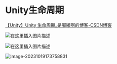 # Unity生命周期

[【Unity】Unity 生命周期_是嘟嘟啊的博客-CSDN博客](https://blog.csdn.net/xiaoyaoACi/article/details/119324146)

![在这里插入图片描述](E:/Typora_MD/Image/watermark,type_ZmFuZ3poZW5naGVpdGk,shadow_10,text_aHR0cHM6Ly9ibG9nLmNzZG4ubmV0L3hpYW95YW9BQ2k=,size_16,color_FFFFFF,t_70.png)

![在这里插入图片描述](E:/Typora_MD/Image/dc9a9d51104b4a289f4c8c7c7762afb2.png)

![image-20231019173758831](E:/Typora_MD/Image/image-20231019173758831.png)
